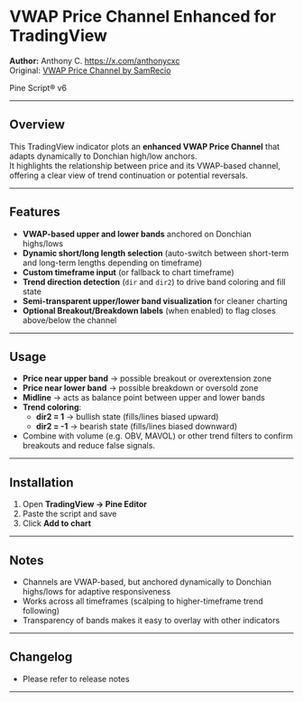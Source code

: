 # VWAP Price Channel Enhanced for TradingView

**Author:** Anthony C. https://x.com/anthonycxc  
Original: [VWAP Price Channel by SamRecio](https://www.tradingview.com/script/Psnjpa2Y-VWAP-Price-Channel/)  

Pine Script® v6  

---

## Overview
This TradingView indicator plots an **enhanced VWAP Price Channel** that adapts dynamically to Donchian high/low anchors.  
It highlights the relationship between price and its VWAP-based channel, offering a clear view of trend continuation or potential reversals.

---

## Features
- **VWAP-based upper and lower bands** anchored on Donchian highs/lows  
- **Dynamic short/long length selection** (auto-switch between short-term and long-term lengths depending on timeframe)  
- **Custom timeframe input** (or fallback to chart timeframe)  
- **Trend direction detection** (`dir` and `dir2`) to drive band coloring and fill state  
- **Semi-transparent upper/lower band visualization** for cleaner charting  
- **Optional Breakout/Breakdown labels** (when enabled) to flag closes above/below the channel  

---

## Usage
- **Price near upper band** → possible breakout or overextension zone  
- **Price near lower band** → possible breakdown or oversold zone  
- **Midline** → acts as balance point between upper and lower bands  
- **Trend coloring**:
  - **dir2 = 1** → bullish state (fills/lines biased upward)  
  - **dir2 = -1** → bearish state (fills/lines biased downward)  
- Combine with volume (e.g. OBV, MAVOL) or other trend filters to confirm breakouts and reduce false signals.

---

## Installation
1. Open **TradingView → Pine Editor**  
2. Paste the script and save  
3. Click **Add to chart**  

---

## Notes
- Channels are VWAP-based, but anchored dynamically to Donchian highs/lows for adaptive responsiveness  
- Works across all timeframes (scalping to higher-timeframe trend following)  
- Transparency of bands makes it easy to overlay with other indicators  

---

## Changelog
- Please refer to release notes

---